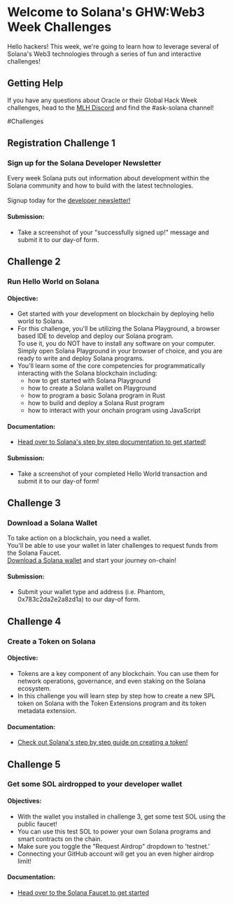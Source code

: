 # Welcome to Solana's GHW:Web3 Week Challenges

Hello hackers!  This week, we're going to learn how to leverage several of Solana's Web3 technologies through a series of fun and interactive challenges! 

## Getting Help 

If you have any questions about Oracle or their Global Hack Week challenges, head to the [MLH Discord](https://discord.mlh.io/) and find the #ask-solana channel!

#Challenges

## Registration Challenge 1 
### Sign up for the Solana Developer Newsletter

Every week Solana puts out information about development within the Solana community and how to build with the latest technologies. <br>
<br> Signup today for the [developer newsletter!](https://hackp.ac/ghwweb3-solana-newsletter)

#### Submission:
* Take a screenshot of your "successfully signed up!" message and submit it to our day-of form. 

## Challenge 2 
### Run Hello World on Solana
#### Objective: 
* Get started with your development on blockchain by deploying hello world to Solana.
* For this challenge, you'll be utilizing the Solana Playground, a browser based IDE to develop and deploy our Solana program. <br>
To use it, you do NOT have to install any software on your computer. Simply open Solana Playground in your browser of choice, and you are ready to write and deploy Solana programs.
* You'll learn some of the core competencies for programmatically interacting with the Solana blockchain including:
  * how to get started with Solana Playground
  * how to create a Solana wallet on Playground
  * how to program a basic Solana program in Rust
  * how to build and deploy a Solana Rust program
  * how to interact with your onchain program using JavaScript
  
#### Documentation:
* [Head over to Solana's step by step documentation to get started!](https://hackp.ac/ghwweb3-solana-helloworld)

#### Submission: 
* Take a screenshot of your completed Hello World transaction and submit it to our day-of form!

## Challenge 3
### Download a Solana Wallet

To take action on a blockchain, you need a wallet. <br>
You'll be able to use your wallet in later challenges to request funds from the Solana Faucet. <br>
[Download a Solana wallet](https://hackp.ac/ghwweb3-solana-token) and start your journey on-chain!


#### Submission:
* Submit your wallet type and address (i.e. Phantom, 0x783c2da2e2a8zd1a) to our day-of form. 

## Challenge 4
### Create a Token on Solana

#### Objective: 
* Tokens are a key component of any blockchain. You can use them for network operations, governance, and even staking on the Solana ecosystem. 
* In this challenge you will learn step by step how to create a new SPL token on Solana with the Token Extensions program and its token metadata extension.

#### Documentation:
* [Check out Solana's step by step guide on creating a token!](https://hackp.ac/ghwweb3-solana-token)

## Challenge 5
### Get some SOL airdropped to your developer wallet
#### Objectives: 
* With the wallet you installed in challenge 3, get some test SOL using the public faucet!
* You can use this test SOL to power your own Solana programs and smart contracts on the chain.
* Make sure you toggle the "Request Airdrop" dropdown to 'testnet.'
* Connecting your GitHub account will get you an even higher airdrop limit! 
  
#### Documentation:
* [Head over to the Solana Faucet to get started](https://hackp.ac/ghwweb3-solana-faucet)
